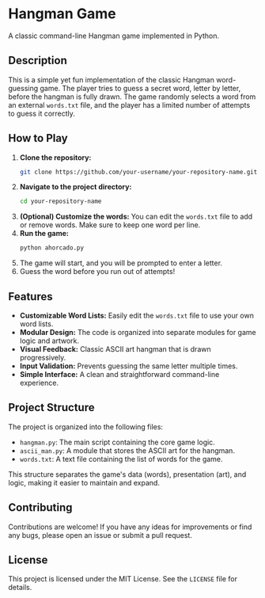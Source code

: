 # Hangman Game

A classic command-line Hangman game implemented in Python.

## Description

This is a simple yet fun implementation of the classic Hangman word-guessing game. The player tries to guess a secret word, letter by letter, before the hangman is fully drawn. The game randomly selects a word from an external `words.txt` file, and the player has a limited number of attempts to guess it correctly.

## How to Play

1.  **Clone the repository:**
    ```bash
    git clone https://github.com/your-username/your-repository-name.git
    ```
2.  **Navigate to the project directory:**
    ```bash
    cd your-repository-name
    ```
3.  **(Optional) Customize the words:** You can edit the `words.txt` file to add or remove words. Make sure to keep one word per line.
4.  **Run the game:**
    ```bash
    python ahorcado.py
    ```
5.  The game will start, and you will be prompted to enter a letter.
6.  Guess the word before you run out of attempts!

## Features

*   **Customizable Word Lists:** Easily edit the `words.txt` file to use your own word lists.
*   **Modular Design:** The code is organized into separate modules for game logic and artwork.
*   **Visual Feedback:** Classic ASCII art hangman that is drawn progressively.
*   **Input Validation:** Prevents guessing the same letter multiple times.
*   **Simple Interface:** A clean and straightforward command-line experience.

## Project Structure

The project is organized into the following files:

*   `hangman.py`: The main script containing the core game logic.
*   `ascii_man.py`: A module that stores the ASCII art for the hangman.
*   `words.txt`: A text file containing the list of words for the game.

This structure separates the game's data (words), presentation (art), and logic, making it easier to maintain and expand.

## Contributing

Contributions are welcome! If you have any ideas for improvements or find any bugs, please open an issue or submit a pull request.

## License

This project is licensed under the MIT License. See the `LICENSE` file for details.